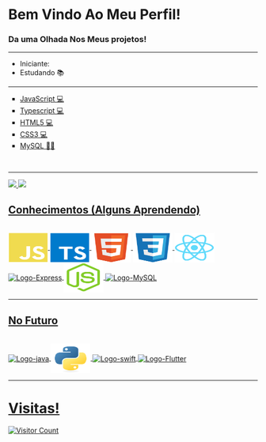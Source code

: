 # Bem Vindo Ao Meu Perfil!

### Da uma Olhada Nos Meus projetos!

<hr>

 - Iniciante:
 - Estudando 📚
 <hr>
 <ul type="square">
     <p>
     <li><a href="https://nodejs.org/en/" target="_blank" rel="external">JavaScript  💻</a>
      <li><a href="https://nodejs.org/en/" target="_blank" rel="external">Typescript 💻</a>
     <li><a href="https://code.visualstudio.com" target="_blank" rel="external">HTML5 💻</a>  
     <li><a href="https://code.visualstudio.com" target="_blank" rel="external">CSS3 💻</a>
       <li><a href="https://www.mysql.com" target="_blank" rel="external">MySQL  💸🎲</a>
     </p>
 </ul>
 <br>
 <hr>
 <div>
   <a href="https://github.com/mendesarhur">
  <img height="180em" src="https://github-readme-stats.vercel.app/api?username=mendesarthur&show_icons=true&theme=dark&include_all_commits=true&count_private=true"/>
  <img height="180em" src="https://github-readme-stats.vercel.app/api/top-langs/?username=mendesarthur&layout=compact&langs_count=7&theme=dark"/>
</div>
 
</div>

<h2> Conhecimentos (Alguns Aprendendo) </h2>
 
<div style="display: inline_block"><br>
   <a target="_blank" rel="noopener noreferrer" href="https://github.com/mendesarthur?tab=repositories">
    <img align="center" alt="Logo-Js" title="JavaScript" height="60"width="80"src="https://raw.githubusercontent.com/devicons/devicon/master/icons/javascript/javascript-plain.svg">
  <img align="center" alt="Logo-Ts" title="TypeScript" height="60"width="80"src="https://raw.githubusercontent.com/devicons/devicon/master/icons/typescript/typescript-plain.svg">
  <img align="center" alt="Logo-HTML" title="HTML" height="60"width="80"src="https://raw.githubusercontent.com/devicons/devicon/master/icons/html5/html5-original.svg">
  <img align="center" alt="Logo-CSS" title="CSS" height="60"width="80"src="https://raw.githubusercontent.com/devicons/devicon/master/icons/css3/css3-original.svg">
   <img align="center" alt="Logo-React" title="React" height="60"width="80"src="https://raw.githubusercontent.com/devicons/devicon/master/icons/react/react-original.svg">
    <img align="center" alt="Logo-Express" title="Express" height="60"width="80" src="https://cdn.jsdelivr.net/gh/devicons/devicon/icons/express/express-original.svg" />
  <img align="center" alt="Logo-Node" title="NodeJs" height="60"width="80"src="https://raw.githubusercontent.com/devicons/devicon/master/icons/nodejs/nodejs-original.svg">  
  <img align="center" alt="Logo-MySQL" title="MySQL" height="120" width="120" src="https://waresoft.com.br/wp-content/uploads/2021/04/MySQL_Logo_600x600.png">
</div>
 <hr>
 <h2>No Futuro</h2>
 <div style="display: inline_block"><br>
   <a target="_blank" rel="noopener noreferrer" href="https://github.com/mendesarthur?tab=repositories">
      <img align="center" alt="Logo-java" title="Java" height="80" width="80" src="https://softmany.com/wp-content/uploads/2017/08/Java-Runtime-Environment-for-Windows.png">
    <img align="center" alt="Logo-Python" title="Python" height="60"width="80"src="https://raw.githubusercontent.com/devicons/devicon/master/icons/python/python-original.svg">
  <img align="center" alt="Logo-swift" title="Swift"height="60" width="80" src="https://ideias.avancadas.info/images/Apple-Swift.png">
  <img align="center" alt="Logo-Flutter " title="Flutter" height="60" width="80" src="https://cdn.jsdelivr.net/gh/devicons/devicon/icons/flutter/flutter-original.svg"> 

 <hr>
 
 
 <h1>Visitas!</h1>
 
![Visitor Count](https://profile-counter.glitch.me/{mendesarthur}/count.svg)
 
 
  


